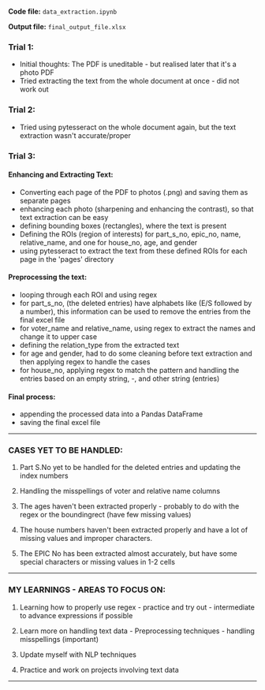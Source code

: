 **Code file:** `data_extraction.ipynb`

**Output file:** `final_output_file.xlsx`


### Trial 1:

- Initial thoughts: The PDF is uneditable - but realised later that it's a photo PDF
- Tried extracting the text from the whole document at once - did not work out

### Trial 2: 

- Tried using pytesseract on the whole document again, but the text extraction wasn't accurate/proper

### Trial 3:

#### Enhancing and Extracting Text:

- Converting each page of the PDF to photos (.png) and saving them as separate pages
- enhancing each photo (sharpening and enhancing the contrast), so that 
    text extraction can be easy
- defining bounding boxes (rectangles), where the text is present
- Defining the ROIs (region of interests) for part_s_no, epic_no, name, relative_name, and one for house_no, age, and gender
- using pytesseract to extract the text from these defined ROIs for each page in the 'pages' directory

#### Preprocessing the text:

- looping through each ROI and using regex
- for part_s_no, (the deleted entries) have alphabets like (E/S followed by a number),
    this information can be used to remove the entries from the final excel file
- for voter_name and relative_name, using regex to extract the names and change it to upper case
- defining the relation_type from the extracted text
- for age and gender, had to do some cleaning before text extraction and then
    applying regex to handle the cases
- for house_no, applying regex to match the pattern and handling the entries
     based on an empty string, -, and other string (entries)

#### Final process:

- appending the processed data into a Pandas DataFrame
- saving the final excel file

----------------------------------------------------------------------------------------------------------

### CASES YET TO BE HANDLED:

1. Part S.No yet to be handled for the deleted entries and updating the index numbers

2. Handling the misspellings of voter and relative name columns

3. The ages haven't been extracted properly - probably to do with the regex
    or the boundingrect (have few missing values)

4. The house numbers haven't been extracted properly and have a lot of missing
    values and improper characters.

5. The EPIC No has been extracted almost accurately, but have some special characters
    or missing values in 1-2 cells

------------------------------------------------------------------------------------------------------------

### MY LEARNINGS - AREAS TO FOCUS ON:

1. Learning how to properly use regex - practice and try out - intermediate to advance expressions if possible

2. Learn more on handling text data - Preprocessing techniques - handling misspellings (important)

3. Update myself with NLP techniques

4. Practice and work on projects involving text data
-------------------------------------------------------------------------------------------------------------

